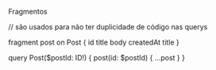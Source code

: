 Fragmentos

// são usados para não ter duplicidade de código nas querys

fragment post on Post {
  id
  title
  body
  createdAt
  title
}

query Post($postId: ID!) {
  post(id: $postId) {
    ...post
  }
}
